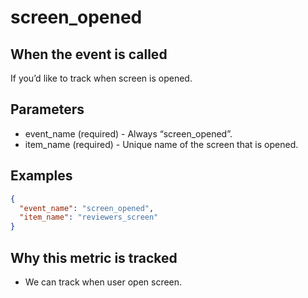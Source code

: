 # screen_opened

## When the event is called

If you’d like to track when screen is opened.

## Parameters

- event_name (required) - Always “screen_opened”.
- item_name (required) - Unique name of the screen that is opened.

## Examples

```json
{
  "event_name": "screen_opened",
  "item_name": "reviewers_screen"
}
```

## Why this metric is tracked

- We can track when user open screen.
